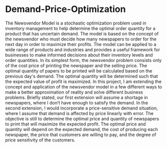 # Demand-Price-Optimization

The Newsvendor Model is a stochastic optimization problem used in inventory management to help determine the optimal order quantity for a product that has uncertain demand. The model is based on the concept of the newsvendor who must decide how many newspapers to order for the next day in order to maximize their profits. The model can be applied to a wide range of products and industries and provides a useful framework for businesses to make informed decisions about their inventory levels and order quantities. In its simplest form, the newsvendor problem consists only of the cost price of printing the newspaper and the selling price. The optimal quantity of papers to be printed will be calculated based on the previous day's demand. The optimal quantity will be determined such that the expected value of profit is maximized.
In this project, I am extending the concept and application of the newsvendor model in a few different ways to make a better approximation of reality and solve different business problems. Briefly stated, our first extension will assume a shortage in newspapers, where I don’t have enough to satisfy the demand. In the second extension, I would incorporate a price-sensitive demand situation, where I assume that demand is affected by price linearly with error. The objective is still to determine the optimal price and quantity of newspapers to print that will maximize the expected profit. The optimal price and quantity will depend on the expected demand, the cost of producing each newspaper, the price that customers are willing to pay, and the degree of price sensitivity of the customers.
